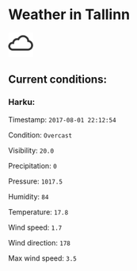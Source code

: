 # Weather in Tallinn 

<img src= 'images/cloud.png' width= '50' /> 

## Current conditions: 

### Harku: 

Timestamp: ``` 2017-08-01 22:12:54 ``` 

Condition: ``` Overcast ``` 

Visibility: ``` 20.0 ``` 

Precipitation: ``` 0 ``` 

Pressure: ``` 1017.5 ``` 

Humidity: ``` 84 ``` 

Temperature: ``` 17.8 ``` 

Wind speed: ``` 1.7 ``` 

Wind direction: ``` 178 ``` 

Max wind speed: ``` 3.5 ``` 

